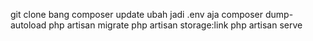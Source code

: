 git clone bang
composer update
ubah jadi .env aja
composer dump-autoload
php artisan migrate
php artisan storage:link
php artisan serve
